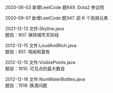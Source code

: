 2020-06-03
新增LeetCode 题649. Dota2 参议院

2020-09-07
新增LeetCode 题347. 前 K 个高频元素

2021-12-13
文件:Skyline.java \
题目：807. 保持城市天际线

2012-12-15
文件:LoudAndRich.java \
题目：851. 喧闹和富有

2012-12-15
文件:VisiblePoints.java \
题目：1610. 可见点的最大数目

2012-12-16
文件:NumWaterBottles.java \
题目：1518. 换酒问题